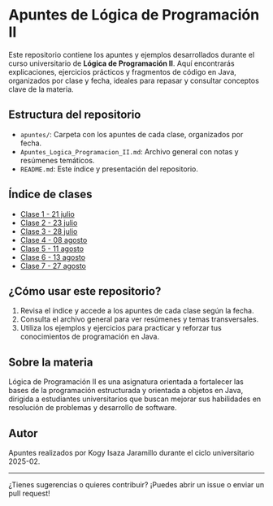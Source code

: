 # Apuntes de Lógica de Programación II

Este repositorio contiene los apuntes y ejemplos desarrollados durante el curso universitario de **Lógica de Programación II**. Aquí encontrarás explicaciones, ejercicios prácticos y fragmentos de código en Java, organizados por clase y fecha, ideales para repasar y consultar conceptos clave de la materia.

## Estructura del repositorio

- `apuntes/`: Carpeta con los apuntes de cada clase, organizados por fecha.
- `Apuntes_Logica_Programacion_II.md`: Archivo general con notas y resúmenes temáticos.
- `README.md`: Este índice y presentación del repositorio.

## Índice de clases

- [Clase 1 - 21 julio](./apuntes/Clase_1_21_julio.md)
- [Clase 2 - 23 julio](./apuntes/Clase_2_23_julio.md)
- [Clase 3 - 28 julio](./apuntes/Clase_3_28_julio.md)
- [Clase 4 - 08 agosto](./apuntes/Clase_4_08_agosto.md)
- [Clase 5 - 11 agosto](./apuntes/Clase_5_11_agosto.md)
- [Clase 6 - 13 agosto](./apuntes/Clase_6_13_agosto.md)
- [Clase 7 - 27 agosto](./apuntes/Clase_7_27_agosto.md)

## ¿Cómo usar este repositorio?

1. Revisa el índice y accede a los apuntes de cada clase según la fecha.
2. Consulta el archivo general para ver resúmenes y temas transversales.
3. Utiliza los ejemplos y ejercicios para practicar y reforzar tus conocimientos de programación en Java.

## Sobre la materia

Lógica de Programación II es una asignatura orientada a fortalecer las bases de la programación estructurada y orientada a objetos en Java, dirigida a estudiantes universitarios que buscan mejorar sus habilidades en resolución de problemas y desarrollo de software.

## Autor

Apuntes realizados por Kogy Isaza Jaramillo durante el ciclo universitario 2025-02.

---

¿Tienes sugerencias o quieres contribuir? ¡Puedes abrir un issue o enviar un pull request!

